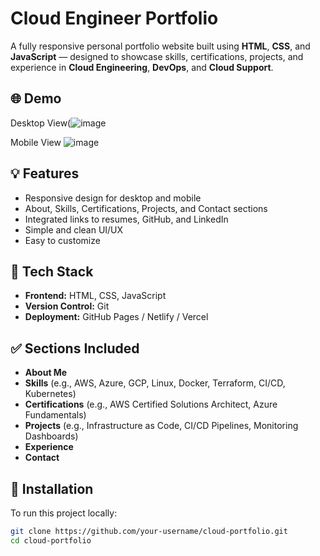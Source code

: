 # Cloud Engineer Portfolio

A fully responsive personal portfolio website built using **HTML**, **CSS**, and **JavaScript** — designed to showcase skills, certifications, projects, and experience in **Cloud Engineering**, **DevOps**, and **Cloud Support**.

## 🌐 Demo

Desktop View(![image](https://github.com/user-attachments/assets/c6305ad7-520b-413a-96c2-14b611c7dddd)

Mobile View ![image](https://github.com/user-attachments/assets/3742cb81-a3b8-489e-a7a8-768e2412fdd0)


## 💡 Features

- Responsive design for desktop and mobile
- About, Skills, Certifications, Projects, and Contact sections
- Integrated links to resumes, GitHub, and LinkedIn
- Simple and clean UI/UX
- Easy to customize

## 🧰 Tech Stack

- **Frontend:** HTML, CSS, JavaScript
- **Version Control:** Git
- **Deployment:** GitHub Pages / Netlify / Vercel

## ✅ Sections Included

- **About Me**
- **Skills** (e.g., AWS, Azure, GCP, Linux, Docker, Terraform, CI/CD, Kubernetes)
- **Certifications** (e.g., AWS Certified Solutions Architect, Azure Fundamentals)
- **Projects** (e.g., Infrastructure as Code, CI/CD Pipelines, Monitoring Dashboards)
- **Experience**
- **Contact**

## 🚀 Installation

To run this project locally:

```bash
git clone https://github.com/your-username/cloud-portfolio.git
cd cloud-portfolio
